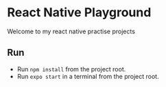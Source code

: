 # React Native Playground

Welcome to my react native practise projects


## Run

* Run `npm install` from the project root.
* Run `expo start` in a terminal from the project root.
